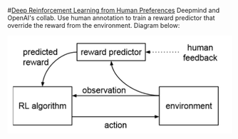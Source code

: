 #[Deep Reinforcement Learning from Human Preferences](https://arxiv.org/pdf/1706.03741.pdf)
Deepmind and OpenAI's collab. Use human annotation to train a reward predictor that override the reward from the environment.
Diagram below:

![Diagram showing the standard RL set up with the reward predictor added in](diagram1.png)

